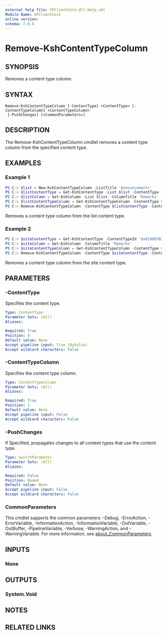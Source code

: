 ```yaml
---
external help file: SPClientCore.dll-Help.xml
Module Name: SPClientCore
online version:
schema: 2.0.0
---
```


# Remove-KshContentTypeColumn

## SYNOPSIS
Removes a content type column.

## SYNTAX

```
Remove-KshContentTypeColumn [-ContentType] <ContentType> [-ContentTypeColumn] <ContentTypeColumn>
 [-PushChanges] [<CommonParameters>]
```

## DESCRIPTION
The Remove-KshContentTypeColumn cmdlet removes a content type column from the specified content type.

## EXAMPLES

### Example 1
```powershell
PS C:> $list = New-KshContentTypeColumn -ListTitle 'Announcements'
PS C:> $listContentType = Get-KshContentType -List $list -ContentType '0x0100EFB1758564C77D448177233D1199B912000A210B1C5CBC634C849328008B1CC306'
PS C:> $listColumn = Get-KshColumn -List $list -ColumnTitle 'Remarks'
PS C:> $listContentTypeColumn = Get-KshContentTypeColumn -ContentType $listContentType -Column $listColumn
PS C:> Remove-KshContentTypeColumn -ContentType $listContentType -ContentTypeColumn $listContentTypeColumn
```

Removes a content type column from the list content type.

### Example 2
```powershell
PS C:> $siteContentType = Get-KshContentType -ContentTypeId '0x0100EFB1758564C77D448177233D1199B912'
PS C:> $siteColumn = Get-KshColumn -ColumnTitle 'Remarks'
PS C:> $siteContentTypeColumn = Get-KshContentTypeColumn -ContentType $siteContentType -Column $siteColumn
PS C:> Remove-KshContentTypeColumn -ContentType $siteContentType -ContentTypeColumn $siteContentTypeColumn -PushChanges
```

Removes a content type column from the site content type.

## PARAMETERS

### -ContentType
Specifies the content type.

```yaml
Type: ContentType
Parameter Sets: (All)
Aliases:

Required: True
Position: 0
Default value: None
Accept pipeline input: True (ByValue)
Accept wildcard characters: False
```

### -ContentTypeColumn
Specifies the content type column.

```yaml
Type: ContentTypeColumn
Parameter Sets: (All)
Aliases:

Required: True
Position: 1
Default value: None
Accept pipeline input: False
Accept wildcard characters: False
```

### -PushChanges
If Specified, propagates changes to all content types that use the content type.

```yaml
Type: SwitchParameter
Parameter Sets: (All)
Aliases:

Required: False
Position: Named
Default value: None
Accept pipeline input: False
Accept wildcard characters: False
```

### CommonParameters
This cmdlet supports the common parameters: -Debug, -ErrorAction, -ErrorVariable, -InformationAction, -InformationVariable, -OutVariable, -OutBuffer, -PipelineVariable, -Verbose, -WarningAction, and -WarningVariable. For more information, see [about_CommonParameters](http://go.microsoft.com/fwlink/?LinkID=113216).

## INPUTS

### None

## OUTPUTS

### System.Void

## NOTES

## RELATED LINKS
